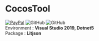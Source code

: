 # CocosTool

[![PayPal](https://img.shields.io/badge/Donate-PayPal-green.svg)](https://www.paypal.me/godwish83/5)
![GitHub](https://img.shields.io/github/sponsors/godwish)
![GitHub](https://img.shields.io/github/license/godwish/CocosTool)
<br>
Environment : <b>Visual Studio 2019, Dotnet5</b>
<br>
Package : <b>Litjson</b>
<br>
<br>
